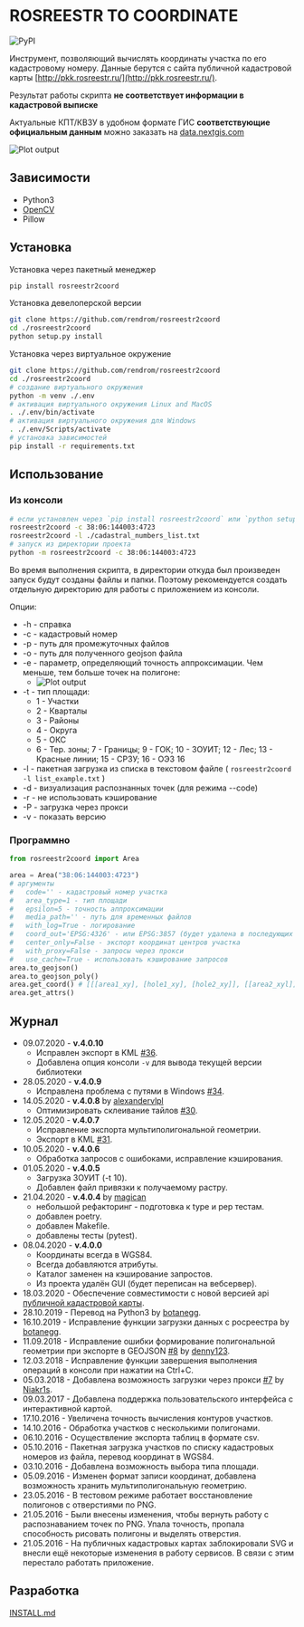 # ROSREESTR TO COORDINATE

![PyPI](https://img.shields.io/pypi/v/rosreestr2coord?style=flat-square)

Инструмент, позволяющий вычислять координаты участка по его кадастровому номеру.
Данные берутся с сайта публичной кадастровой карты [http://pkk.rosreestr.ru/](http://pkk.rosreestr.ru/).

Результат работы скрипта __не соответствует информации в кадастровой выписке__

Актуальные КПТ/КВЗУ в удобном формате ГИС __соответствующие официальным данным__ можно заказать на [data.nextgis.com](https://data.nextgis.com/ru/cadastre/)

![Plot output](https://raw.githubusercontent.com/rendrom/rosreestr2coord/master/images/plot_example.png)

## Зависимости

* Python3
* [OpenCV](http://opencv.org/)
* Pillow

## Установка

Установка через пакетный менеджер

```bash
pip install rosreestr2coord
```

Установка девелоперской версии

```bash
git clone https://github.com/rendrom/rosreestr2coord
cd ./rosreestr2coord
python setup.py install
```

Установка через виртуальное окружение

```bash
git clone https://github.com/rendrom/rosreestr2coord
cd ./rosreestr2coord
# создание виртуального окружения
python -m venv ./.env
# активация виртуального окружения Linux and MacOS
. ./.env/bin/activate
# активация виртуального окружения для Windows
. ./.env/Scripts/activate
# установка зависимостей
pip install -r requirements.txt
```

## Использование

### Из консоли

```bash
# если установлен через `pip install rosreestr2coord` или `python setup.py install`
rosreestr2coord -c 38:06:144003:4723
rosreestr2coord -l ./cadastral_numbers_list.txt
# запуск из директории проекта
python -m rosreestr2coord -c 38:06:144003:4723
```

Во время выполнения скрипта, в директории откуда был произведен запуск будут созданы файлы и папки.
Поэтому рекомендуется создать отдельную директорию для работы с приложением из консоли.

Опции:

* -h - справка
* -c - кадастровый номер
* -p - путь для промежуточных файлов
* -o - путь для полученного  geojson файла
* -e - параметр, определяющий точность аппроксимации. Чем меньше, тем больше точек на полигоне:
  * ![Plot output](https://raw.githubusercontent.com/rendrom/rosreestr2coord/master/images/epsilon.png)
* -t - тип площади:
  * 1 - Участки
  * 2 - Кварталы
  * 3 - Районы
  * 4 - Округа
  * 5 - ОКС
  * 6 - Тер. зоны; 7 - Границы; 9 - ГОК; 10 - ЗОУИТ; 12 - Лес; 13 - Красные линии; 15 - СРЗУ; 16 - ОЭЗ 16
* -l - пакетная загрузка из списка в текстовом файле ( `rosreestr2coord -l list_example.txt` )
* -d - визуализация распознанных точек (для режима --code)
* -r - не использовать кэширование
* -P - загрузка через прокси
* -v - показать версию

### Программно

```python
from rosreestr2coord import Area

area = Area("38:06:144003:4723")
# аргументы
#   code='' - кадастровый номер участка
#   area_type=1 - тип площади
#   epsilon=5 - точность аппроксимации
#   media_path='' - путь для временных файлов
#   with_log=True - логирование
#   coord_out='EPSG:4326' - или EPSG:3857 (будет удалена в последующих версиях)
#   center_only=False - экспорт координат центров участка
#   with_proxy=False - запросы через прокси
#   use_cache=True - использовать кэширование запросов
area.to_geojson()
area.to_geojson_poly()
area.get_coord() # [[[area1_xy], [hole1_xy], [hole2_xy]], [[area2_xyl]]]
area.get_attrs()
```

## Журнал

* 09.07.2020 - **v.4.0.10**
  * Исправлен экспорт в KML [#36](https://github.com/rendrom/rosreestr2coord/issues/36).
  * Добавлена опция консоли `-v` для вывода текущей версии библиотеки
* 28.05.2020 - **v.4.0.9**
  * Исправлена проблема с путями в Windows [#34](https://github.com/rendrom/rosreestr2coord/issues/30).
* 14.05.2020 - **v.4.0.8** by [alexandervlpl](https://github.com/alexandervlpl)
  * Оптимизировать склеивание тайлов [#30](https://github.com/rendrom/rosreestr2coord/issues/30).
* 12.05.2020 - **v.4.0.7**
  * Исправление экспорта мультиполигональной геометрии.
  * Экспорт в KML [#31](https://github.com/rendrom/rosreestr2coord/issues/31).
* 10.05.2020 - **v.4.0.6**
  * Обработка запросов с ошибоками, исправление кэширования.
* 01.05.2020 - **v.4.0.5**
  * Загрузка ЗОУИТ (-t 10).
  * Добавлен файл привязки к получаемому растру.
* 21.04.2020 - **v.4.0.4** by [magican](https://github.com/magican)
  * небольшой рефакторинг - подготовка к type и pep тестам.
  * добавлен poetry.
  * добавлен Makefile.
  * добавлены тесты (pytest).
* 08.04.2020 - **v.4.0.0**
  * Координаты всегда в WGS84.
  * Всегда добавляются атрибуты.
  * Каталог заменен на кэширование запростов.
  * Из проекта удалён GUI (будет переписан на вебсервер).
* 18.03.2020 - Обеспечение совместимости с новой версией api [публичной кадастровой карты](https://pkk.rosreestr.ru/).
* 28.10.2019 - Перевод на Python3 by [botanegg](https://github.com/botanegg).
* 16.10.2019 - Исправление функции загрузки данных с росреестра by [botanegg](https://github.com/botanegg).
* 11.09.2018 - Исправление ошибки формирование полигональной геометрии при экспорте в GEOJSON [#8](https://github.com/rendrom/rosreestr2coord/issues/8) by [denny123](https://github.com/denny123).
* 12.03.2018 - Исправление функции завершения выполнения операций в консоли при нажатии на Ctrl+C.
* 05.03.2018 - Добавлена возможность загрузки через прокси [#7](https://github.com/rendrom/rosreestr2coord/issues/5) by [Niakr1s](https://github.com/Niakr1s).
* 09.03.2017 - Добавлена поддержка пользовательского интерфейса с интерактивной картой.
* 17.10.2016 - Увеличена точность вычисления контуров участков.
* 14.10.2016 - Обработка участков с несколькими полигонами.
* 06.10.2016 - Осуществление экспорта таблиц в формате csv.
* 05.10.2016 - Пакетная загрузка участков по списку кадастровых номеров из файла, перевод координат в WGS84.
* 03.10.2016 - Добавлена возможность выбора типа площади.
* 05.09.2016 - Изменен формат записи координат, добавлена возможность хранить мультиполигональную геометрию.
* 23.05.2016 - В тестовом режиме работает восстановление полигонов с отверстиями по PNG.
* 21.05.2016 - Были внесены изменения, чтобы вернуть работу с распознаванием точек по PNG. Упала точность, пропала способность рисовать полигоны и выделять отверстия.
* 21.05.2016 - На публичных кадастровых картах заблокировали SVG и внесли ещё некоторые изменения в работу сервисов. В связи с этим перестало работать приложение.

## Разработка

[INSTALL.md](https://github.com/nextgis/nextgisweb_frontend/blob/master/INSTALL.md)
